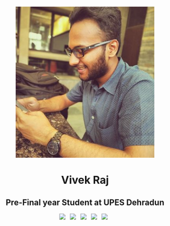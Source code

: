 <p align="center">
<img src="img/VivekRaj.jpg" height="400">

<h1 align="center">Vivek Raj</h1>

<h2 align="center">Pre-Final year Student at UPES Dehradun</h2>

<p align='center'>
  <a href="mailto:500069212@stu.upes.ac.in"><img height="50" src="img/gmail.png?raw=true"></a>&nbsp;&nbsp;
  <a href="https://www.linkedin.com/in/vivekrajx"><img height="50" src="img/linkedin.png?raw=true"></a>&nbsp;&nbsp;
  <a href="https://medium.com/@vivekrajx"><img height="50" src="img/medium.png?raw=true"></a>&nbsp;&nbsp;
  <a href="https://twitter.com/vivekrajx"><img height="50" src="img/twitter.png?raw=true"></a>&nbsp;&nbsp;
  <a href="https://vivekraj.in"><img height="50" src="img/website.png?raw=true"></a>&nbsp;&nbsp;
</p>
</p>
